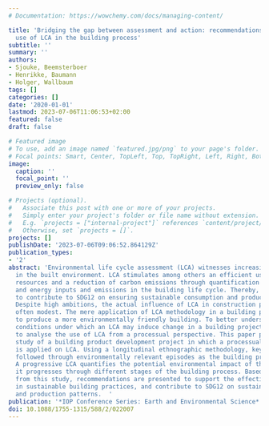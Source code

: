 ```yaml
---
# Documentation: https://wowchemy.com/docs/managing-content/

title: 'Bridging the gap between assessment and action: recommendations for the effective
  use of LCA in the building process'
subtitle: ''
summary: ''
authors:
- Sjouke, Beemsterboer
- Henrikke, Baumann
- Holger, Wallbaum
tags: []
categories: []
date: '2020-01-01'
lastmod: 2023-07-06T11:06:53+02:00
featured: false
draft: false

# Featured image
# To use, add an image named `featured.jpg/png` to your page's folder.
# Focal points: Smart, Center, TopLeft, Top, TopRight, Left, Right, BottomLeft, Bottom, BottomRight.
image:
  caption: ''
  focal_point: ''
  preview_only: false

# Projects (optional).
#   Associate this post with one or more of your projects.
#   Simply enter your project's folder or file name without extension.
#   E.g. `projects = ["internal-project"]` references `content/project/deep-learning/index.md`.
#   Otherwise, set `projects = []`.
projects: []
publishDate: '2023-07-06T09:06:52.864129Z'
publication_types:
- '2'
abstract: 'Environmental life cycle assessment (LCA) witnesses increasing popularity
  in the built environment. LCA stimulates among others an efficient use of natural
  resources and a reduction of carbon emissions through quantification of material
  and energy inputs and emissions in the building life cycle. Thereby, LCA aspires
  to contribute to SDG12 on ensuring sustainable consumption and production patterns.
  Despite high ambitions, the actual influence of LCA in construction projects is
  often modest. The mere application of LCA methodology in a building project is insufficient
  to produce a more environmentally friendly building. To better understand the practical
  conditions under which an LCA may induce change in a building project, we propose
  to analyse the use of LCA from a processual perspective. This paper presents a case
  study of a building product development project in which a processual perspective
  is applied on LCA. Using a longitudinal ethnographic methodology, key actors are
  followed through environmentally relevant episodes as the building project matures.
  A progressive LCA quantifies the potential environmental impact of the project as
  it progresses through different stages of the building process. Based on the learnings
  from this study, recommendations are presented to support the effective use of LCA
  in sustainable building practices, and contribute to SDG12 on sustainable consumption
  and production patterns.  '
publication: '*IOP Conference Series: Earth and Environmental Science*'
doi: 10.1088/1755-1315/588/2/022007
---
```

